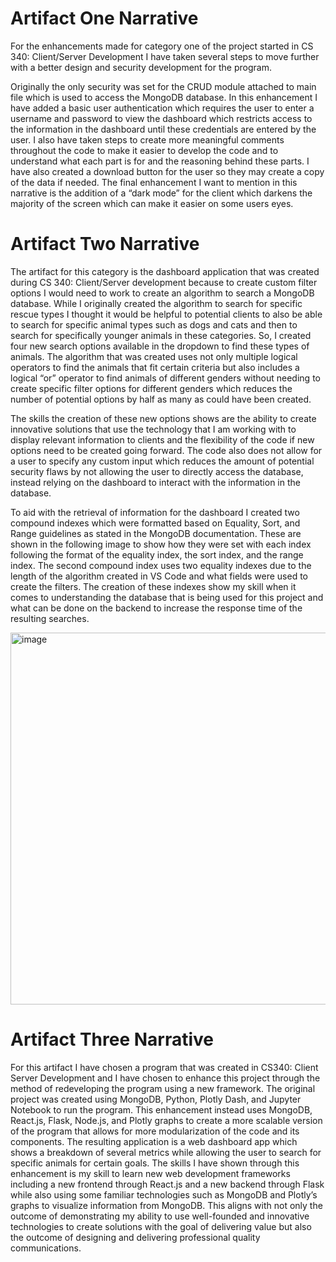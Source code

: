 # Artifact One Narrative

For the enhancements made for category one of the project started in CS 340: Client/Server Development I have taken several steps to move further with a better design and security development for the program.

Originally the only security was set for the CRUD module attached to main file which is used to access the MongoDB database. In this enhancement I have added a basic user authentication which requires the user to enter a username and password to view the dashboard which restricts access to the information in the dashboard until these credentials are entered by the user. I also have taken steps to create more meaningful comments throughout the code to make it easier to develop the code and to understand what each part is for and the reasoning behind these parts. I have also created a download button for the user so they may create a copy of the data if needed. The final enhancement I want to mention in this narrative is the addition of a “dark mode” for the client which darkens the majority of the screen which can make it easier on some users eyes.


# Artifact Two Narrative

The artifact for this category is the dashboard application that was created during CS 340: Client/Server development because to create custom filter options I would need to work to create an algorithm to search a MongoDB database. While I originally created the algorithm to search for specific rescue types I thought it would be helpful to potential clients to also be able to search for specific animal types such as dogs and cats and then to search for specifically younger animals in these categories. So, I created four new search options available in the dropdown to find these types of animals. The algorithm that was created uses not only multiple logical operators to find the animals that fit certain criteria but also includes a logical “or” operator to find animals of different genders without needing to create specific filter options for different genders which reduces the number of potential options by half as many as could have been created.

The skills the creation of these new options shows are the ability to create innovative solutions that use the technology that I am working with to display relevant information to clients and the flexibility of the code if new options need to be created going forward. The code also does not allow for a user to specify any custom input which reduces the amount of potential security flaws by not allowing the user to directly access the database, instead relying on the dashboard to interact with the information in the database.

To aid with the retrieval of information for the dashboard I created two compound indexes which were formatted based on Equality, Sort, and Range guidelines as stated in the MongoDB documentation. These are shown in the following image to show how they were set with each index following the format of the equality index, the sort index, and the range index. The second compound index uses two equality indexes due to the length of the algorithm created in VS Code and what fields were used to create the filters. The creation of these indexes show my skill when it comes to understanding the database that is being used for this project and what can be done on the backend to increase the response time of the resulting searches.
 
<img width="975" height="595" alt="image" src="https://github.com/user-attachments/assets/9ca24302-fd9b-4295-b835-166f45df3b05" />


# Artifact Three Narrative

For this artifact I have chosen a program that was created in CS340: Client Server Development and I have chosen to enhance this project through the method of redeveloping the program using a new framework. The original project was created using MongoDB, Python, Plotly Dash, and Jupyter Notebook to run the program. This enhancement instead uses MongoDB, React.js, Flask, Node.js, and Plotly graphs to create a more scalable version of the program that allows for more modularization of the code and its components. The resulting application is a web dashboard app which shows a breakdown of several metrics while allowing the user to search for specific animals for certain goals. The skills I have shown through this enhancement is my skill to learn new web development frameworks including a new frontend through React.js and a new backend through Flask while also using some familiar technologies such as MongoDB and Plotly’s graphs to visualize information from MongoDB. This aligns with not only the outcome of demonstrating my ability to use well-founded and innovative technologies to create solutions with the goal of delivering value but also the outcome of designing and delivering professional quality communications.
